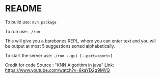 # README
To build use:
`mvn package`

To run use:
`./run`

This will give you a barebones REPL, where you can enter text and you will be output at most 5 suggestions sorted alphabetically.

To start the server use:
`./run --gui [--port=<port>]`

Credit for code
Source : "KNN Algorithm in java"
Link: https://www.youtube.com/watch?v=8kaYD2g9MVQ

